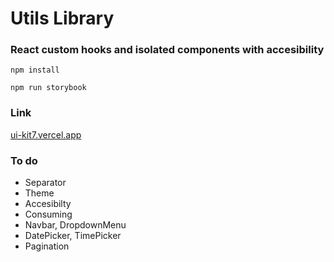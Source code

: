 # Utils Library

### React custom hooks and isolated components with accesibility

`npm install`

`npm run storybook`

### Link

[ui-kit7.vercel.app](https://ui-kit7.vercel.app/)

### To do

- Separator
- Theme
- Accesibilty
- Consuming
- Navbar, DropdownMenu
- DatePicker, TimePicker
- Pagination

